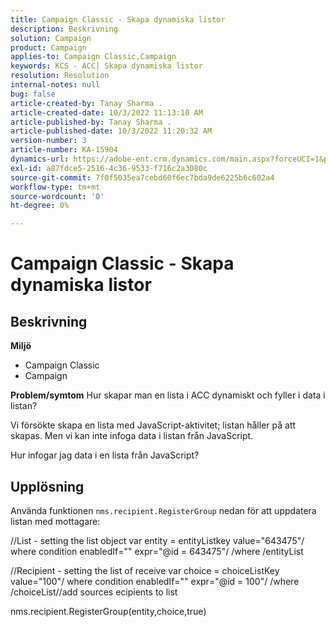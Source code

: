 ```yaml
---
title: Campaign Classic - Skapa dynamiska listor
description: Beskrivning
solution: Campaign
product: Campaign
applies-to: Campaign Classic,Campaign
keywords: KCS - ACC| Skapa dynamiska listor
resolution: Resolution
internal-notes: null
bug: false
article-created-by: Tanay Sharma .
article-created-date: 10/3/2022 11:13:10 AM
article-published-by: Tanay Sharma .
article-published-date: 10/3/2022 11:20:32 AM
version-number: 3
article-number: KA-15904
dynamics-url: https://adobe-ent.crm.dynamics.com/main.aspx?forceUCI=1&pagetype=entityrecord&etn=knowledgearticle&id=06e6a659-0c43-ed11-bba2-0022480868ff
exl-id: a87fdce5-2516-4c36-9533-f716c2a3080c
source-git-commit: 7f0f5035ea7cebd60f6ec7bda9de6225b6c602a4
workflow-type: tm+mt
source-wordcount: '0'
ht-degree: 0%

---
```


# Campaign Classic - Skapa dynamiska listor

## Beskrivning

<b>Miljö</b>
- Campaign Classic
- Campaign



<b>Problem/symtom</b>
Hur skapar man en lista i ACC dynamiskt och fyller i data i listan?

Vi försökte skapa en lista med JavaScript-aktivitet; listan håller på att skapas. Men vi kan inte infoga data i listan från JavaScript.

Hur infogar jag data i en lista från JavaScript?


## Upplösning


Använda funktionen `nms.recipient.RegisterGroup` nedan för att uppdatera listan med mottagare:



//List - setting the list object var entity = entityListkey value=&quot;643475&quot;/ where condition enabledIf=&quot;&quot; expr=&quot;@id = 643475&quot;/ /where /entityList



//Recipient - setting the list of receive var choice = choiceListKey value=&quot;100&quot;/ where condition enabledIf=&quot;&quot; expr=&quot;@id = 100&quot;/ /where /choiceList//add sources ecipients to list

nms.recipient.RegisterGroup(entity,choice,true)
